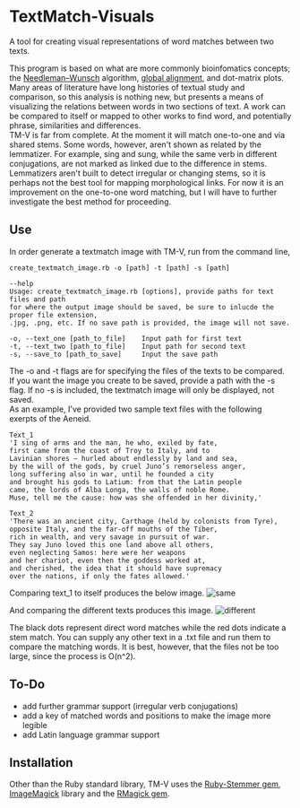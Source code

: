 TextMatch-Visuals
=================

A tool for creating visual representations of word matches between two texts.

This program is based on what are more commonly bioinfomatics concepts; the [Needleman–Wunsch](http://en.wikipedia.org/wiki/Needleman%E2%80%93Wunsch_algorithm) algorithm, 
[global alignment](http://en.wikipedia.org/wiki/Sequence_alignment#Global_and_local_alignments), and dot-matrix plots.  Many areas of literature have long histories of textual study 
and comparison, so this analysis is nothing new, but presents a means of visualizing the relations between words in two sections of text.  A work can be compared to itself or mapped to other works to find word, and potentially phrase, similarities and differences.  
TM-V is far from complete.  At the moment it will match one-to-one and via shared stems.  Some words, however, aren't shown as related by the lemmatizer. For example, sing and sung, while the same verb in different conjugations, are not marked as linked due to the difference in stems.  Lemmatizers aren't built to detect irregular or changing stems, so it is perhaps not the best tool for mapping morphological links. For now it is an improvement on the one-to-one word matching, but I will have to further investigate the best method for proceeding.

Use
---
In order generate a textmatch image with TM-V, run from the command line, 

	create_textmatch_image.rb -o [path] -t [path] -s [path]

	--help
	Usage: create_textmatch_image.rb [options], provide paths for text files and path 
	for where the output image should be saved, be sure to inlucde the proper file extension, 
	.jpg, .png, etc. If no save path is provided, the image will not save.
    
    -o, --text_one [path_to_file]    Input path for first text
    -t, --text_two [path_to_file]    Input path for second text
    -s, --save_to [path_to_save]     Input the save path


The -o and -t flags are for specifying the files of the texts to be compared.  If you want the image you create to be saved, provide a path with the -s flag.  If no -s is included, the textmatch image will only be displayed, not saved.  
As an example, I've provided two sample text files with the following exerpts of the Aeneid.   

	Text_1
    'I sing of arms and the man, he who, exiled by fate,
	first came from the coast of Troy to Italy, and to
	Lavinian shores – hurled about endlessly by land and sea,
	by the will of the gods, by cruel Juno’s remorseless anger,
	long suffering also in war, until he founded a city
	and brought his gods to Latium: from that the Latin people
	came, the lords of Alba Longa, the walls of noble Rome.
	Muse, tell me the cause: how was she offended in her divinity,'

	Text_2
	'There was an ancient city, Carthage (held by colonists from Tyre),
	opposite Italy, and the far-off mouths of the Tiber,
	rich in wealth, and very savage in pursuit of war.
	They say Juno loved this one land above all others,
	even neglecting Samos: here were her weapons
	and her chariot, even then the goddess worked at,
	and cherished, the idea that it should have supremacy
	over the nations, if only the fates allowed.'

Comparing text_1 to itself produces the below image.
![same](http://imgur.com/8ggWG.jpg)

And comparing the different texts produces this image.
![different](http://imgur.com/yM8Sk.jpg)

The black dots represent direct word matches while the red dots indicate a stem match. You can supply any other text in a .txt file and run them to compare the matching words.  It is best, however, that the files not be too large, since the process is O(n^2).

To-Do
----- 
*  add further grammar support (irregular verb conjugations) 
*  add a key of matched words and positions to make the image more legible 
*  add Latin language grammar support

Installation
------------
Other than the Ruby standard library, TM-V uses the [Ruby-Stemmer gem](https://github.com/aurelian/ruby-stemmer), [ImageMagick](http://www.imagemagick.org/script/index.php) library 
and the [RMagick gem](http://rmagick.rubyforge.org/). 
